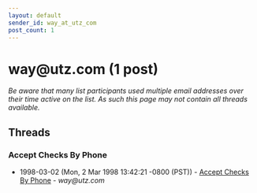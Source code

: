```yaml
---
layout: default
sender_id: way_at_utz_com
post_count: 1
---
```


# way<span>@</span>utz.com (1 post)

_Be aware that many list participants used multiple email addresses over their time active on the list. As such this page may not contain all threads available._

## Threads

### Accept Checks By Phone
+ 1998-03-02 (Mon, 2 Mar 1998 13:42:21 -0800 (PST)) - [Accept Checks By Phone](/archive/1998/03/583fe78428844b9a4d68a9691113ca753dbab7c85aec0fe3d066b520b699e279) - _way@utz.com_

